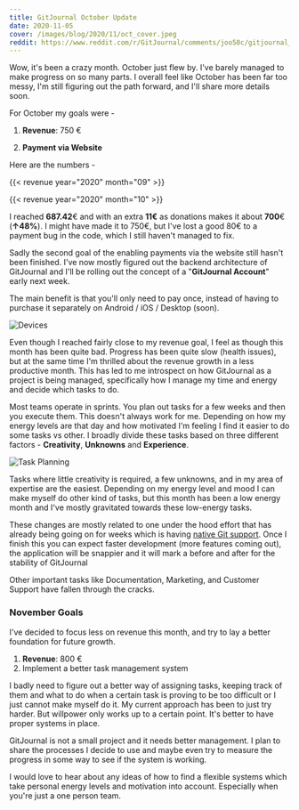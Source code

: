 ```yaml
---
title: GitJournal October Update
date: 2020-11-05
cover: /images/blog/2020/11/oct_cover.jpeg
reddit: https://www.reddit.com/r/GitJournal/comments/joo50c/gitjournal_october_update/
---
```


Wow, it's been a crazy month. October just flew by. I've barely managed to make progress on so many parts. I overall feel like October has been far too messy, I'm still figuring out the path forward, and I'll share more details soon.

For October my goals were -

1. **Revenue**: 750 €

2. **Payment via Website**

Here are the numbers -

{{< revenue year="2020" month="09" >}}

{{< revenue year="2020" month="10" >}}

I reached **687.42**€ and with an extra **11€** as donations makes it about **700**€ (**↑48%**). I might have made it to 750€, but I've lost a good 80€ to a payment bug in the code, which I still haven't managed to fix.

Sadly the second goal of the enabling payments via the website still hasn't been finished. I've now mostly figured out the backend architecture of GitJournal and I'll be rolling out the concept of a "**GitJournal Account**" early next week.

The main benefit is that you'll only need to pay once, instead of having to purchase it separately on Android / iOS / Desktop (soon).

![Devices](/images/blog/2020/11/devices.jpg)

Even though I reached fairly close to my revenue goal, I feel as though this month has been quite bad. Progress has been quite slow (health issues), but at the same time I'm thrilled about the revenue growth in a less productive month. This has led to me introspect on how GitJournal as a project is being managed, specifically how I manage my time and energy and decide which tasks to do.

Most teams operate in sprints. You plan out tasks for a few weeks and then you execute them. This doesn't always work for me. Depending on how my energy levels are that day and how motivated I'm feeling I find it easier to do some tasks vs other. I broadly divide these tasks based on three different factors - **Creativity**, **Unknowns** and **Experience**.

![Task Planning](/images/blog/2020/11/oct_cover.jpeg)

Tasks where little creativity is required, a few unknowns, and in my area of expertise are the easiest. Depending on my energy level and mood I can make myself do other kind of tasks, but this month has been a low energy month and I've mostly gravitated towards these low-energy tasks.

These changes are mostly related to one under the hood effort that has already being going on for weeks which is having [native Git support](https://github.com/GitJournal/dart-git). Once I finish this you can expect faster development (more features coming out), the application will be snappier and it will mark a before and after for the stability of GitJournal

Other important tasks like Documentation, Marketing, and Customer Support have fallen through the cracks.

### November Goals

I've decided to focus less on revenue this month, and try to lay a better foundation for future growth.

1. **Revenue**: 800 €
2. Implement a better task management system

I badly need to figure out a better way of assigning tasks, keeping track of them and what to do when a certain task is proving to be too difficult or I just cannot make myself do it. My current approach has been to just try harder. But willpower only works up to a certain point. It's better to have proper systems in place.

GitJournal is not a small project and it needs better management. I plan to share the processes I decide to use and maybe even try to measure the progress in some way to see if the system is working.

I would love to hear about any ideas of how to find a flexible systems which take personal energy levels and motivation into account. Especially when you're just a one person team.
